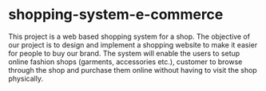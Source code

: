 # shopping-system-e-commerce
This project is a web based shopping system for a shop. The objective of our project is to design and implement a shopping website to make it easier for people to buy our brand. The system will enable the users to setup online fashion shops (garments, accessories etc.), customer to browse through the shop and purchase them online without having to visit the shop physically.
